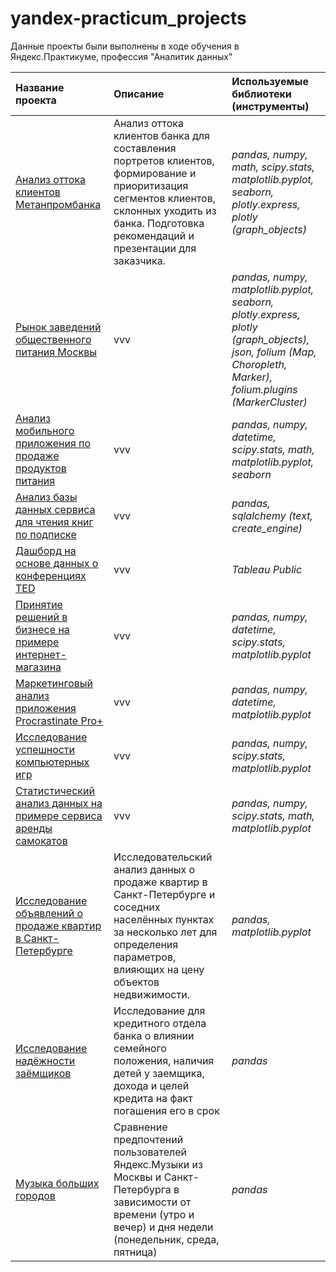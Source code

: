 # yandex-practicum_projects
Данные проекты были выполнены в ходе обучения в Яндекс.Практикуме, профессия "Аналитик данных"



|**Название проекта**|**Описание**                      |**Используемые библиотеки (инструменты)**|    
|:-------------------|:---------------------------------|:--------------------------|
|[Анализ оттока клиентов Метанпромбанка](/outflow_of_bank_customers)|Анализ оттока клиентов банка для составления портретов клиентов, формирование и приоритизация сегментов клиентов, склонных уходить из банка. Подготовка рекомендаций и презентации для заказчика.|*pandas, numpy, math, scipy.stats, matplotlib.pyplot, seaborn, plotly.express, plotly (graph_objects)*|
|[Рынок заведений общественного питания Москвы](/catering_market)|vvv|*pandas, numpy, matplotlib.pyplot, seaborn, plotly.express, plotly (graph_objects), json, folium (Map, Choropleth, Marker), folium.plugins (MarkerCluster)*|
|[Анализ мобильного приложения по продаже продуктов питания](/mobile_app_analysis_AAB_test)|vvv|*pandas, numpy, datetime, scipy.stats, math, matplotlib.pyplot, seaborn*|
|[Анализ базы данных сервиса для чтения книг по подписке](/book_reading_service)|vvv|*pandas, sqlalchemy (text, create_engine)*|
|[Дашборд на основе данных о конференциях TED](/TED_conference_dashboard)|vvv|*Tableau Public*|
|[Принятие решений в бизнесе на примере интернет-магазина](/business_solutions)|vvv|*pandas, numpy, datetime, scipy.stats, matplotlib.pyplot*|
|[Маркетинговый анализ приложения Procrastinate Pro+](/marketing_analysis)|vvv|*pandas, numpy, datetime, matplotlib.pyplot*|
|[Исследование успешности компьютерных игр](/successful_computer_games)|vvv|*pandas, numpy, scipy.stats, matplotlib.pyplot*|
|[Статистический анализ данных на примере сервиса аренды самокатов](/scooter_rental_service)|vvv|*pandas, numpy, scipy.stats, math, matplotlib.pyplot*|
|[Исследование объявлений о продаже квартир в Санкт-Петербурге](/realty_market_spb)|Исследовательский анализ данных о продаже квартир в Санкт-Петербурге и соседних населённых пунктах за несколько лет для определения параметров, влияющих на цену объектов недвижимости.|*pandas, matplotlib.pyplot*|
|[Исследование надёжности заёмщиков](/reliability_of_borrowers)|Исследование для кредитного отдела банка о влиянии семейного положения, наличия детей у заемщика, дохода и целей кредита на факт погашения его в срок|*pandas*|
|[Музыка больших городов](/music_of_big_cities)|Сравнение предпочтений пользователей Яндекс.Музыки из Москвы и Санкт-Петербурга в зависимости от времени (утро и вечер) и дня недели (понедельник, среда, пятница)|*pandas*|


